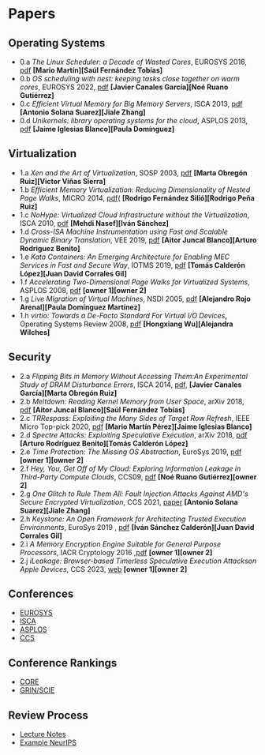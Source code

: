 # Papers

## Operating Systems

* 0.a _The Linux Scheduler: a Decade of Wasted Cores_, EUROSYS 2016, [pdf](https://people.ece.ubc.ca/sasha/papers/eurosys16-final29.pdf) **[Mario Martín][Saúl Fernández Tobías]**
* 0.b _OS scheduling with nest: keeping tasks close together on warm cores_, EUROSYS 2022, [pdf](https://inria.hal.science/hal-03612592/document) **[Javier Canales García][Noé Ruano Gutiérrez]**
* 0.c _Efficient Virtual Memory for Big Memory Servers_, ISCA 2013, [pdf](https://research.cs.wisc.edu/multifacet/papers/isca13_direct_segment.pdf) **[Antonio Solana Suarez][Jiale Zhang]**
* 0.d _Unikernels: library operating systems for the cloud_, ASPLOS 2013, [pdf](https://mort.io/publications/pdf/asplos13-unikernels.pdf) **[Jaime Iglesias Blanco][Paula Domínguez]**
  
## Virtualization

* 1.a _Xen and the Art of Virtualization_, SOSP 2003, [pdf](https://www.cl.cam.ac.uk/research/srg/netos/papers/2003-xensosp.pdf) **[Marta Obregón Ruiz][Victor Viñas Sierra]**
* 1.b _Efficient Memory Virtualization: Reducing Dimensionality of Nested Page Walks_, MICRO 2014, [pdf](./1.b/memvirt.pdf)( **[Rodrigo Fernández Silió][Rodrigo Peña Ruiz]**
* 1.c _NoHype: Virtualized Cloud Infrastructure without the Virtualization_, ISCA 2010, [pdf](https://www.cs.princeton.edu/~jrex/papers/isca10.pdf) **[Mehdi Nasef][Iván Sánchez]**
* 1.d _Cross-ISA Machine Instrumentation using Fast and Scalable Dynamic Binary Translation_, VEE 2019, [pdf](./1.d/emul.pdf) **[Aitor Juncal Blanco][Arturo Rodriguez Benito]**
* 1.e _Kata Containers: An Emerging Architecture for Enabling MEC Services in Fast and Secure Way_, IOTMS 2019, [pdf](./1.e/kata.pdf) **[Tomás Calderón López][Juan David Corrales Gil]**
* 1.f _Accelerating Two-Dimensional Page Walks for Virtualized Systems_, ASPLOS 2008, [pdf](./1.f/cachetlb.pdf) **[owner 1][owner 2]**
* 1.g _Live Migration of Virtual Machines_, NSDI 2005, [pdf](./1.g/migrations.pdf) **[Alejandro Rojo Arenal][Paula Domínguez Martínez]**
* 1.h _virtio: Towards a De-Facto Standard For Virtual I/O Devices_, Operating Systems Review 2008, [pdf](https://ozlabs.org/~rusty/virtio-spec/virtio-paper.pdf) **[Hongxiang Wu][Alejandra Wilches]**
  
## Security 

* 2.a _Flipping Bits in Memory Without Accessing Them:An Experimental Study of DRAM Disturbance Errors_, ISCA 2014, [pdf](https://users.ece.cmu.edu/~yoonguk/papers/kim-isca14.pdf), **[Javier Canales García][Marta Obregón Ruiz]**
* 2.b _Meltdown: Reading Kernel Memory from User Space_, arXiv 2018, [pdf](https://meltdownattack.com/meltdown.pdf) **[Aitor Juncal Blanco][Saúl Fernández Tobías]**
* 2.c _TRRespass: Exploiting the Many Sides of Target Row Refresh_, IEEE Micro Top-pick 2020, [pdf](https://download.vusec.net/papers/trrespass_sp20.pdf) **[Mario Martín Pérez][Jaime Iglesias Blanco]**
* 2.d _Spectre Attacks: Exploiting Speculative Execution_, arXiv 2018, [pdf](https://arxiv.org/abs/1801.01203) **[Arturo Rodríguez Benito][Tomás Calderón López]**
* 2.e _Time Protection: The Missing OS Abstraction_, EuroSys 2019, [pdf](https://www.cs.bham.ac.uk/~tpc/Papers/EuroSys19.pdf)  **[owner 1][owner 2]**
* 2.f _Hey, You, Get Off of My Cloud: Exploring Information Leakage in Third-Party Compute Clouds_, CCS09, [pdf](https://pages.cs.wisc.edu/~rist/papers/cloudsec.pdf)  **[Noé Ruano Gutiérrez][owner 2]**
* 2.g _One Glitch to Rule Them All: Fault Injection Attacks Against AMD's Secure Encrypted Virtualization_, CCS 2021, [paper](https://dl.acm.org/doi/abs/10.1145/3460120.3484779) **[Antonio Solana Suarez][Jiale Zhang]**
* 2.h _Keystone: An Open Framework for Architecting Trusted Execution Environments_, EuroSys 2019 , [pdf](https://n.ethz.ch/~sshivaji/publications/keystone_eurosys20.pdf) **[Iván Sánchez Calderón][Juan David Corrales Gil]**
* 2.i _A Memory Encryption Engine Suitable for General Purpose Processors_, IACR Cryptology 2016 ,[pdf](https://eprint.iacr.org/2016/204.pdf) **[owner 1][owner 2]**
* 2.j _iLeakage: Browser-based Timerless Speculative Execution Attackson Apple Devices_, CCS 2023, [web](https://ileakage.com/) **[owner 1][owner 2]**


## Conferences

- [EUROSYS](http://portal.core.edu.au/conf-ranks/?search=EUROSYS&by=all&source=CORE2023&sort=atitle&page=1) 
- [ISCA](http://portal.core.edu.au/conf-ranks/?search=ISCA&by=all&source=CORE2023&sort=atitle&page=1)
- [ASPLOS](http://portal.core.edu.au/conf-ranks/?search=ASPLOS&by=all&source=CORE2023&sort=atitle&page=1)
- [CCS](http://portal.core.edu.au/conf-ranks/12/)

## Conference Rankings

- [CORE](http://portal.core.edu.au/conf-ranks/)
- [GRIN/SCIE](https://scie.lcc.uma.es:8443/gii-grin-scie-rating/ratingSearch.jsf)

## Review Process

- [Lecture Notes](../MATERIAL/00-PaperReviewGuide.pdf)
- [Example NeurIPS](https://openreview.net/forum?id=09QFnDWPF8)

